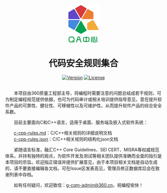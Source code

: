 <div align="center">

<img src="main-logo.png">
  
# 代码安全规则集合
  
[![Version](https://img.shields.io/badge/v-1.0-blue)](https://github.com/Qihoo360/safe-rules/blob/main/c-cpp-rules.md)
[![License](https://img.shields.io/badge/license-Apache--2.0-brightgreen)](https://github.com/Qihoo360/safe-rules/blob/main/LICENSE)

</div>

&emsp;&emsp;  
&emsp;&emsp;本项目由360质量工程部主导，将编程时需要注意的问题总结成若干规则，可为制定编程规范提供依据，也可为代码审计或相关培训提供指导意见，意在提升软件产品的可靠性、健壮性、可移植性以及可维护性，从而提升软件产品的综合安全系数。  

&emsp;&emsp;目前主要面向C和C++语言，适用于桌面、服务端及嵌入式软件系统：

&emsp;&emsp;[c-cpp-rules.md](https://github.com/Qihoo360/safe-rules/blob/main/c-cpp-rules.md)：C/C++相关规则的详细说明文档  
&emsp;&emsp;[c-cpp-rules.json](https://github.com/Qihoo360/safe-rules/blob/main/c-cpp-rules.json)：C/C++相关规则的结构化json文档  

&emsp;&emsp;紧随语言标准，融汇C++ Core Guidelines、SEI CERT、MISRA等权威规范体系，并持有独特的观点，为软件开发及测试等相关团队提供准确而全面的指引是本项目的宗旨。欢迎指正错误并提供扩展意见，由于本项目相关文档是自动生成的，请不要直接编辑各文档，可在Issue区发表高见，管理员修正数据库后会在致谢列表中存档。  

&emsp;&emsp;如有任何疑问，欢迎致信：g-cqm-admin@360.cn，祝编程愉快！
